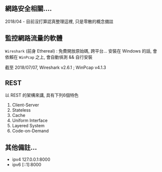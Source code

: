 ## 網路安全相關....

2018/04 - 目前沒打算認真整理這裡, 只是零散的概念備註


## 監控網路流量的軟體

`Wireshark` (前身 Ethereal) : 免費開放原始碼, 跨平台... 安裝在 Windows 的話, 會依賴在 `WinPcap` 之上, 會自動偵測 && 自行安裝

截至 2018/07/07, Wireshark v2.6.1 ; WinPcap v4.1.3


## REST

以 REST 的架構來講, 具有下列6個特色

1. Client-Server
2. Stateless
3. Cache
4. Uniform Interface
5. Layered System
6. Code-on-Demand


## 其他備註...
- ipv4 127.0.0.1:8000
- ipv6 [::1]:8000
